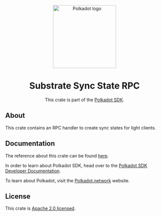 <div align="center">

<img src="https://raw.githubusercontent.com/paritytech/polkadot-sdk/rzadp/readmes/docs/images/Polkadot_Logo_Horizontal_Pink_BlackOnWhite.png" alt="Polkadot logo" width="200">

# Substrate Sync State RPC

This crate is part of the [Polkadot SDK](https://github.com/paritytech/polkadot-sdk/).

</div>

## About

This crate contains an RPC handler to create sync states for light clients.

## Documentation

The reference about this crate can be found [here](https://paritytech.github.io/polkadot-sdk/master/sc_sync_state_rpc).

In order to learn about Polkadot SDK, head over to the [Polkadot SDK Developer Documentation](https://paritytech.github.io/polkadot-sdk/master/polkadot_sdk_docs/index.html).

To learn about Polkadot, visit the [Polkadot.network](https://polkadot.network/) website.

## License

This crate is [Apache 2.0 licensed](https://spdx.org/licenses/Apache-2.0.html).
